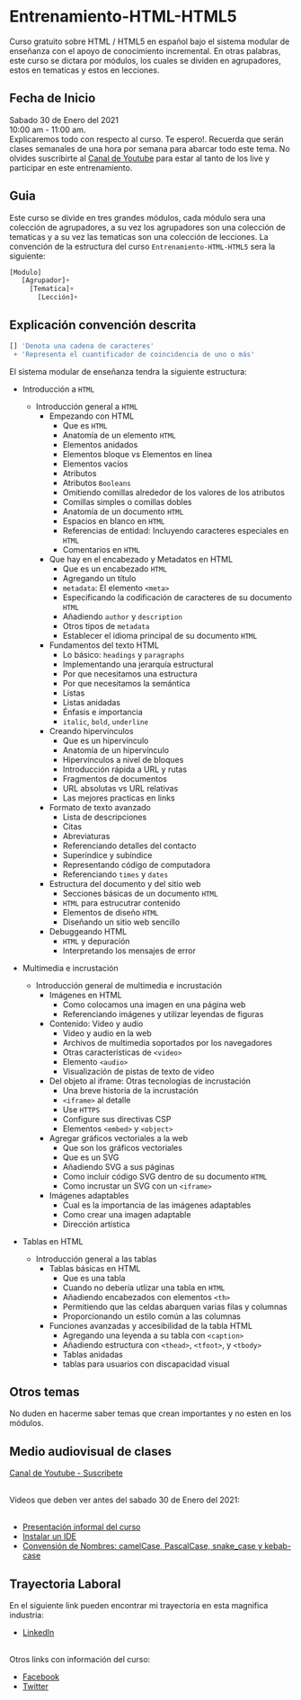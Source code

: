 # Entrenamiento-HTML-HTML5

Curso gratuito sobre HTML / HTML5 en español bajo el sistema modular de enseñanza con el apoyo de conocimiento incremental. En otras palabras, este curso se dictara por módulos, los cuales se dividen en agrupadores, estos en tematicas y estos en lecciones.

## Fecha de Inicio

Sabado 30 de Enero del 2021<br>
10:00 am - 11:00 am.<br>
Explicaremos todo con respecto al curso. Te espero!. Recuerda que serán clases semanales de una hora por semana para abarcar todo este tema. No olvides suscribirte al [Canal de Youtube](https://www.youtube.com/channel/UCo3pPsOUlkO3r-kRJzei83g) para estar al tanto de los live y participar en este entrenamiento.

## Guia

Este curso se divide en tres grandes módulos, cada módulo sera una colección de agrupadores, a su vez los agrupadores son una colección de tematicas y a su vez las tematicas son una colección de lecciones. La convención de la estructura del curso `Entrenamiento-HTML-HTML5` sera la siguiente:

```Javascript
[Modulo]
   [Agrupador]+
     [Tematica]+
       [Lección]+
```

Explicación convención descrita
---
```Javascript
[] 'Denota una cadena de caracteres'
 + 'Representa el cuantificador de coincidencia de uno o más'
```

El sistema modular de enseñanza tendra la siguiente estructura:

- Introducción a `HTML`
  - Introducción general a `HTML`
    - Empezando con HTML
      - Que es `HTML`
      - Anatomía de un elemento `HTML`
      - Elementos anidados
      - Elementos bloque vs Elementos en línea
      - Elementos vacíos
      - Atributos
      - Atributos `Booleans`
      - Omitiendo comillas alrededor de los valores de los atributos
      - Comillas simples o comillas dobles
      - Anatomía de un documento `HTML`
      - Espacios en blanco en `HTML`
      - Referencias de entidad: Incluyendo caracteres especiales en `HTML`
      - Comentarios en `HTML`
    - Que hay en el encabezado y Metadatos en HTML
      - Que es un encabezado `HTML`
      - Agregando un título
      - `metadata`: El elemento `<meta>`
      - Especificando la codificación de caracteres de su documento `HTML`
      - Añadiendo `author` y `description`
      - Otros tipos de `metadata`
      - Establecer el idioma principal de su documento `HTML`
    - Fundamentos del texto HTML
      - Lo básico: `headings` y `paragraphs`
      - Implementando una jerarquía estructural
      - Por que necesitamos una estructura
      - Por que necesitamos la semántica
      - Listas
      - Listas anidadas
      - Énfasis e importancia
      - `italic`, `bold`, `underline`
    - Creando hipervínculos
      - Que es un hipervínculo
      - Anatomía de un hipervínculo
      - Hipervínculos a nivel de bloques
      - Introducción rápida a URL y rutas
      - Fragmentos de documentos
      - URL absolutas vs URL relativas
      - Las mejores practicas en links
    - Formato de texto avanzado
      - Lista de descripciones
      - Citas
      - Abreviaturas
      - Referenciando detalles del contacto
      - Superíndice y subíndice
      - Representando código de computadora
      - Referenciando `times` y `dates`
    - Estructura del documento y del sitio web
      - Secciones básicas de un documento `HTML`
      - `HTML` para estrucutrar contenido
      - Elementos de diseño `HTML`
      - Diseñando un sitio web sencillo
    - Debuggeando HTML
      - `HTML` y depuración
      - Interpretando los mensajes de error

- Multimedia e incrustación
  - Introducción general de multimedia e incrustación
    - Imágenes en HTML
      - Como colocamos una imagen en una página web
      - Referenciando imágenes y utilizar leyendas de figuras
    - Contenido: Video y audio
      - Video y audio en la web
      - Archivos de multimedia soportados por los navegadores
      - Otras características de `<video>`
      - Elemento `<audio>`
      - Visualización de pistas de texto de video
    - Del objeto al iframe: Otras tecnologías de incrustación
      - Una breve historia de la incrustación
      - `<iframe>` al detalle
      - Use `HTTPS`
      - Configure sus directivas CSP
      - Elementos `<embed>` y `<object>`
    - Agregar gráficos vectoriales a la web
      - Que son los gráficos vectoriales
      - Que es un SVG
      - Añadiendo SVG a sus páginas
      - Como incluir código SVG dentro de su documento `HTML`
      - Como incrustar un SVG con un `<iframe>`
    - Imágenes adaptables
      - Cual es la importancia de las imágenes adaptables
      - Como crear una imagen adaptable
      - Dirección artística
      
- Tablas en HTML
  - Introducción general a las tablas
    - Tablas básicas en HTML
      - Que es una tabla
      - Cuando no debería utlizar una tabla en `HTML`
      - Añadiendo encabezados con elementos `<th>`
      - Permitiendo que las celdas abarquen varias filas y columnas
      - Proporcionando un estilo común a las columnas
    - Funciones avanzadas y accesibilidad de la tabla HTML
      - Agregando una leyenda a su tabla con `<caption>`
      - Añadiendo estructura con `<thead>`, `<tfoot>`, y `<tbody>`
      - Tablas anidadas
      - tablas para usuarios con discapacidad visual
      
## Otros temas

No duden en hacerme saber temas que crean importantes y no esten en los módulos.

## Medio audiovisual de clases

[Canal de Youtube - Suscribete](https://www.youtube.com/channel/UCo3pPsOUlkO3r-kRJzei83g)<br><br>

Videos que deben ver antes del sabado 30 de Enero del 2021:<br><br>

- [Presentación informal del curso](https://www.youtube.com/watch?v=fT51NUXIXgw)
- [Instalar un IDE](https://www.youtube.com/watch?v=RrTpKRSBPi0)<br>
- [Convensión de Nombres: camelCase, PascalCase, snake_case y kebab-case](https://www.youtube.com/watch?v=CNIaWjMpn6s)<br>


## Trayectoria Laboral

En el siguiente link pueden encontrar mi trayectoria en esta magnifica industria:
- [LinkedIn](https://www.linkedin.com/in/gustavogblanco/)<br><br>

Otros links con información del curso:<br>
- [Facebook](https://www.facebook.com/GustavoGBlanco)<br>
- [Twitter](https://twitter.com/GustavoAGBlanco)


